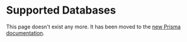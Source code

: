 # Supported Databases

This page doesn't exist any more. It has been moved to the [new Prisma documentation](https://www.prisma.io/docs/more/supported-databases).